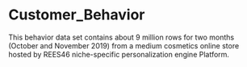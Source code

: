 # Customer_Behavior
This behavior data set contains about 9 million rows for two months (October and November 2019) from a medium cosmetics online store hosted by REES46 niche-specific personalization engine Platform. 
